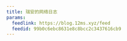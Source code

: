 ```yaml
---
title: 瑞安的网络日志
params:
  feedlink: https://blog.12ms.xyz/feed
  feedid: 99b0c6ebc8631e8c8bcc2c3437616cb9
---
```

